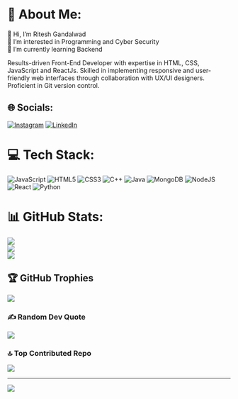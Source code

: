 # 💫 About Me:
👋 Hi, I’m Ritesh Gandalwad<br>👀 I’m interested in Programming and Cyber Security<br>🌱 I’m currently learning Backend<br>

Results-driven Front-End Developer with expertise in HTML,
CSS, JavaScript and ReactJs. Skilled in implementing
responsive and user- friendly web interfaces through
collaboration with UX/UI designers. Proficient in Git version
control.

## 🌐 Socials:
[![Instagram](https://img.shields.io/badge/Instagram-%23E4405F.svg?logo=Instagram&logoColor=white)](https://instagram.com/mr_ritesh.r) [![LinkedIn](https://img.shields.io/badge/LinkedIn-%230077B5.svg?logo=linkedin&logoColor=white)](https://linkedin.com/in/ritesh-gandalwad) 

# 💻 Tech Stack:
![JavaScript](https://img.shields.io/badge/javascript-%23323330.svg?style=for-the-badge&logo=javascript&logoColor=%23F7DF1E) ![HTML5](https://img.shields.io/badge/html5-%23E34F26.svg?style=for-the-badge&logo=html5&logoColor=white) ![CSS3](https://img.shields.io/badge/css3-%231572B6.svg?style=for-the-badge&logo=css3&logoColor=white) ![C++](https://img.shields.io/badge/c++-%2300599C.svg?style=for-the-badge&logo=c%2B%2B&logoColor=white) ![Java](https://img.shields.io/badge/java-%23ED8B00.svg?style=for-the-badge&logo=openjdk&logoColor=white) ![MongoDB](https://img.shields.io/badge/MongoDB-%234ea94b.svg?style=for-the-badge&logo=mongodb&logoColor=white) ![NodeJS](https://img.shields.io/badge/node.js-6DA55F?style=for-the-badge&logo=node.js&logoColor=white) ![React](https://img.shields.io/badge/react-%2320232a.svg?style=for-the-badge&logo=react&logoColor=%2361DAFB) ![Python](https://img.shields.io/badge/python-3670A0?style=for-the-badge&logo=python&logoColor=ffdd54)
# 📊 GitHub Stats:
![](https://github-readme-stats.vercel.app/api?username=i-ritesh&theme=dark&hide_border=false&include_all_commits=true&count_private=true)<br/>
![](https://github-readme-streak-stats.herokuapp.com/?user=i-ritesh&theme=dark&hide_border=false)<br/>
![](https://github-readme-stats.vercel.app/api/top-langs/?username=i-ritesh&theme=dark&hide_border=false&include_all_commits=true&count_private=true&layout=compact)

## 🏆 GitHub Trophies
![](https://github-profile-trophy.vercel.app/?username=i-ritesh&theme=radical&no-frame=false&no-bg=false&margin-w=4)

### ✍️ Random Dev Quote
![](https://quotes-github-readme.vercel.app/api?type=horizontal&theme=radical)

### 🔝 Top Contributed Repo
![](https://github-contributor-stats.vercel.app/api?username=i-ritesh&limit=5&theme=dark&combine_all_yearly_contributions=true)

---
[![](https://visitcount.itsvg.in/api?id=i-ritesh&icon=0&color=0)](https://visitcount.itsvg.in)

<!-- Proudly created with GPRM ( https://gprm.itsvg.in ) -->
